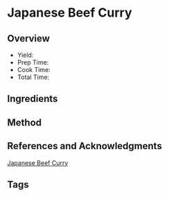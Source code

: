 # Japanese Beef Curry

## Overview

- Yield:
- Prep Time:
- Cook Time:
- Total Time:

## Ingredients


## Method



## References and Acknowledgments

[Japanese Beef Curry](https://www.justonecookbook.com/japanese-beef-curry/)

## Tags


